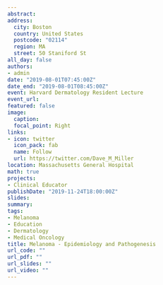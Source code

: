 ```yaml
---
abstract: 
address: 
  city: Boston
  country: United States
  postcode: "02114"
  region: MA
  street: 50 Staniford St
all_day: false
authors: 
- admin
date: "2019-08-01T07:45:00Z"
date_end: "2019-08-01T08:45:00Z"
event: Harvard Dermatology Resident Lecture
event_url: 
featured: false
image:
  caption: 
  focal_point: Right
links:
- icon: twitter
  icon_pack: fab
  name: Follow
  url: https://twitter.com/Dave_M_Miller
location: Massachusetts General Hospital
math: true
projects:
- Clinical Educator
publishDate: "2019-11-24T18:00:00Z"
slides: 
summary: 
tags: 
- Melanoma
- Education
- Dermatology
- Medical Oncology
title: Melanoma - Epidemiology and Pathogenesis 
url_code: ""
url_pdf: ""
url_slides: ""
url_video: ""
---
```


